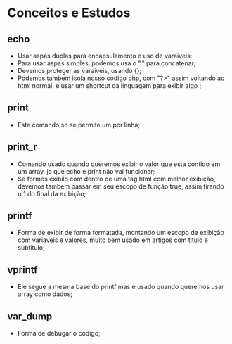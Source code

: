 # Conceitos e Estudos

## echo

* Usar aspas duplas para encapsulamento e uso de varaiveis;
* Para usar aspas simples, podemos usa o "." para concatenar;
* Devemos proteger as varaiveis, usando {};
* Podemos tambem isola nosso codigo php, com "?>" assim voltando ao html normal, e usar um shortcut da linguagem para exibir algo <?= ?>;

## print

* Este comando so se permite um por linha;

## print_r

* Comando usado quando queremos exibir o valor que esta contido em um array, ja que echo e print não vai funcionar;
* Se formos exibilo com dentro de uma tag html com melhor exibição, devemos tambem passar em seu escopo de função true, assim tirando o 1 do final da exibição;

## printf

* Forma de exibir de forma formatada, montando um escopo de exibição com variaveis e valores, muito bem usado em artigos com titulo e subtitulo;

## vprintf

* Ele segue a mesma base do printf mas é usado quando queremos usar array como dados;

## var_dump

* Forma de debugar o codigo;